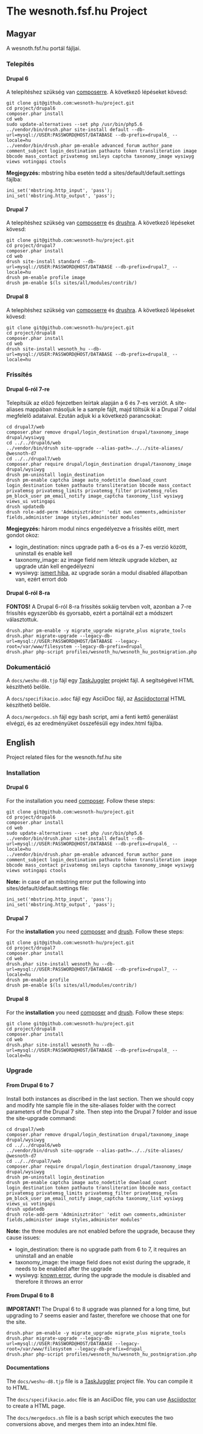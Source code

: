 # The wesnoth.fsf.hu Project

## Magyar

A wesnoth.fsf.hu portál fájljai.

### Telepítés

#### Drupal 6

A telepítéshez szükség van [composerre](http://getcomposer.org/). A következő lépéseket kövesd:

```shell
git clone git@github.com:wesnoth-hu/project.git
cd project/drupal6
composer.phar install
cd web
sudo update-alternatives --set php /usr/bin/php5.6
../vendor/bin/drush.phar site-install default --db-url=mysql://USER:PASSWORD@HOST/DATABASE --db-prefix=drupal6_ --locale=hu
../vendor/bin/drush.phar pm-enable advanced_forum author_pane comment_subject login_destination pathauto token transliteration image bbcode mass_contact privatemsg smileys captcha taxonomy_image wysiwyg views votingapi ctools
```

__Megjegyzés:__ mbstring hiba esetén tedd a sites/default/default.settings fájlba:
```shell
ini_set('mbstring.http_input', 'pass');
ini_set('mbstring.http_output', 'pass');
```

#### Drupal 7

A telepítéshez szükség van [composerre](http://getcomposer.org/) és [drushra](http://www.drush.org/en/master/). A következő lépéseket kövesd:

```shell
git clone git@github.com:wesnoth-hu/project.git
cd project/drupal7
composer.phar install
cd web
drush site-install standard --db-url=mysql://USER:PASSWORD@HOST/DATABASE --db-prefix=drupal7_ --locale=hu
drush pm-enable profile image
drush pm-enable $(ls sites/all/modules/contrib/)
```

#### Drupal 8

A telepítéshez szükség van [composerre](http://getcomposer.org/) és [drushra](http://www.drush.org/en/master/). A következő lépéseket kövesd:

```shell
git clone git@github.com:wesnoth-hu/project.git
cd project/drupal8
composer.phar install
cd web
drush site-install wesnoth_hu --db-url=mysql://USER:PASSWORD@HOST/DATABASE --db-prefix=drupal8_ --locale=hu
```

### Frissítés

#### Drupal 6-ról 7-re

Telepítsük az előző fejezetben leírtak alapján a 6 és 7-es verziót. A site-aliases mappában másoljuk le a sample fájlt, majd töltsük ki a Drupal 7 oldal megfelelő adataival. Ezután adjuk ki a következő parancsokat:

```shell
cd drupal7/web
composer.phar remove drupal/login_destination drupal/taxonomy_image drupal/wysiwyg
cd ../../drupal6/web
../vendor/bin/drush site-upgrade --alias-path=../../site-aliases/ @wesnoth-d7
cd ../../drupal7/web
composer.phar require drupal/login_destination drupal/taxonomy_image drupal/wysiwyg
drush pm-uninstall login_destination
drush pm-enable captcha image auto_nodetitle download_count login_destination token pathauto transliteration bbcode mass_contact privatemsg privatemsg_limits privatemsg_filter privatemsg_roles pm_block_user pm_email_notify image_captcha taxonomy_list wysiwyg views_ui votingapi
drush updatedb
drush role-add-perm 'Adminisztrátor' 'edit own comments,administer fields,administer image styles,administer modules'
```

__Megjegyzés:__ három modul nincs engedélyezve a frissítés előtt, mert gondot okoz:
* login_destination: nincs upgrade path a 6-os és a 7-es verzió között, uninstall és enable kell
* taxonomy_image: az image field nem létezik upgrade közben, az upgrade után kell engedélyezni
* wysiwyg: [ismert hiba](https://www.drupal.org/project/wysiwyg/issues/2878771), az upgrade során a modul disabled állapotban van, ezért errort dob

#### Drupal 6-ról 8-ra

__FONTOS!__ A Drupal 6-ról 8-ra frissítés sokáig tervben volt, azonban a 7-re frissítés egyszerűbb és gyorsabb, ezért a portálnál ezt a módszert választottuk.

```shell
drush.phar pm-enable -y migrate_upgrade migrate_plus migrate_tools
drush.phar migrate-upgrade --legacy-db-url=mysql://USER:PASSWORD@HOST/DATABASE --legacy-root=/var/www/filesystem --legacy-db-prefix=drupal_
drush.phar php-script profiles/wesnoth_hu/wesnoth_hu_postmigration.php
```

### Dokumentáció

A `docs/weshu-d8.tjp` fájl egy [TaskJuggler](http://www.taskjuggler.org/) projekt fájl. A segítségével HTML készíthető belőle.

A `docs/specifikacio.adoc` fájl egy AsciiDoc fájl, az [Asciidoctorral](http://asciidoctor.org/) HTML készíthető belőle.

A `docs/mergedocs.sh` fájl egy bash script, ami a fenti kettő generálást elvégzi, és az eredményüket összefésüli egy index.html fájlba.

## English

Project related files for the wesnoth.fsf.hu site

### Installation

#### Drupal 6

For the installation you need [composer](http://getcomposer.org). Follow these steps:

```shell
git clone git@github.com:wesnoth-hu/project.git
cd project/drupal6
composer.phar install
cd web
sudo update-alternatives --set php /usr/bin/php5.6
../vendor/bin/drush.phar site-install default --db-url=mysql://USER:PASSWORD@HOST/DATABASE --db-prefix=drupal6_ --locale=hu
../vendor/bin/drush.phar pm-enable advanced_forum author_pane comment_subject login_destination pathauto token transliteration image bbcode mass_contact privatemsg smileys captcha taxonomy_image wysiwyg views votingapi ctools
```

__Note:__ in case of an mbstring error put the following into sites/default/default.settings file:
```shell
ini_set('mbstring.http_input', 'pass');
ini_set('mbstring.http_output', 'pass');
```

#### Drupal 7

For the __installation__ you need [composer](http://getcomposer.org) and [drush](http://www.drush.org/en/master). Follow these steps:

```shell
git clone git@github.com:wesnoth-hu/project.git
cd project/drupal7
composer.phar install
cd web
drush.phar site-install wesnoth_hu --db-url=mysql://USER:PASSWORD@HOST/DATABASE --db-prefix=drupal7_ --locale=hu
drush pm-enable profile
drush pm-enable $(ls sites/all/modules/contrib/)
```

#### Drupal 8

For the __installation__ you need [composer](http://getcomposer.org) and [drush](http://www.drush.org/en/master). Follow these steps:

```shell
git clone git@github.com:wesnoth-hu/project.git
cd project/drupal8
composer.phar install
cd web
drush.phar site-install wesnoth_hu --db-url=mysql://USER:PASSWORD@HOST/DATABASE --db-prefix=drupal8_ --locale=hu
```

### Upgrade

#### From Drupal 6 to 7

Install both instances as discribed in the last section. Then we should copy and modify hte sample file in the site-aliases folder with the correct parameters of the Drupal 7 site. Then step into the Drupal 7 folder and issue the site-upgrade command:

```shell
cd drupal7/web
composer.phar remove drupal/login_destination drupal/taxonomy_image drupal/wysiwyg
cd ../../drupal6/web
../vendor/bin/drush site-upgrade --alias-path=../../site-aliases/ @wesnoth-d7
cd ../../drupal7/web
composer.phar require drupal/login_destination drupal/taxonomy_image drupal/wysiwyg
drush pm-uninstall login_destination
drush pm-enable captcha image auto_nodetitle download_count login_destination token pathauto transliteration bbcode mass_contact privatemsg privatemsg_limits privatemsg_filter privatemsg_roles pm_block_user pm_email_notify image_captcha taxonomy_list wysiwyg views_ui votingapi
drush updatedb
drush role-add-perm 'Adminisztrátor' 'edit own comments,administer fields,administer image styles,administer modules'
```

__Note:__ the three modules are not enabled before the upgrade, because they cause issues:
* login_destination: there is no upgrade path from 6 to 7, it requires an uninstall and an enable
* taxonomy_image: the image field does not exist during the upgrade, it needs to be enabled after the upgrade
* wysiwyg: [known error](https://www.drupal.org/project/wysiwyg/issues/2878771), during the upgrade the module is disabled and therefore it throws an error

#### From Drupal 6 to 8

__IMPORTANT!__ The Drupal 6 to 8 upgrade was planned for a long time, but upgrading to 7 seems easier and faster, therefore we choose that one for the site.

```shell
drush.phar pm-enable -y migrate_upgrade migrate_plus migrate_tools
drush.phar migrate-upgrade --legacy-db-url=mysql://USER:PASSWORD@HOST/DATABASE --legacy-root=/var/www/filesystem --legacy-db-prefix=drupal_
drush.phar php-script profiles/wesnoth_hu/wesnoth_hu_postmigration.php
```

#### Documentations

The `docs/weshu-d8.tjp` file is a [TaskJuggler](http://www.taskjuggler.org/) project file. You can compile it to HTML.

The `docs/specifikacio.adoc` file is an AsciiDoc file, you can use [Asciidoctor](http://asciidoctor.org/) to create a HTML page.

The `docs/mergedocs.sh` file is a bash script which executes the two conversions above, and merges them into an index.html file.
